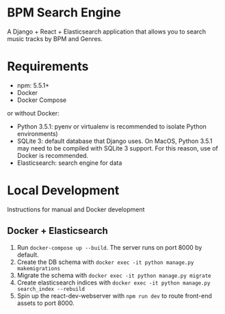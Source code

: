 # BPM Search Engine
A Django + React + Elasticsearch application that allows you to search music tracks by BPM and Genres.

# Requirements
- npm: 5.5.1+
- Docker
- Docker Compose

or without Docker:
- Python 3.5.1: pyenv or virtualenv is recommended to isolate Python environments)
- SQLite 3: default database that Django uses. On MacOS, Python 3.5.1 may need to be compiled with SQLite 3 support. For this reason, use of Docker is recommended.
- Elasticsearch: search engine for data

# Local Development
Instructions for manual and Docker development

## Docker + Elasticsearch
1. Run `docker-compose up --build`. The server runs on port 8000 by default.
2. Create the DB schema with `docker exec -it python manage.py makemigrations`
3. Migrate the schema with `docker exec -it python manage.py migrate`
4. Create elasticsearch indices with `docker exec -it python manage.py search_index --rebuild`
5. Spin up the react-dev-webserver with `npm run dev` to route front-end assets to port 8000.

